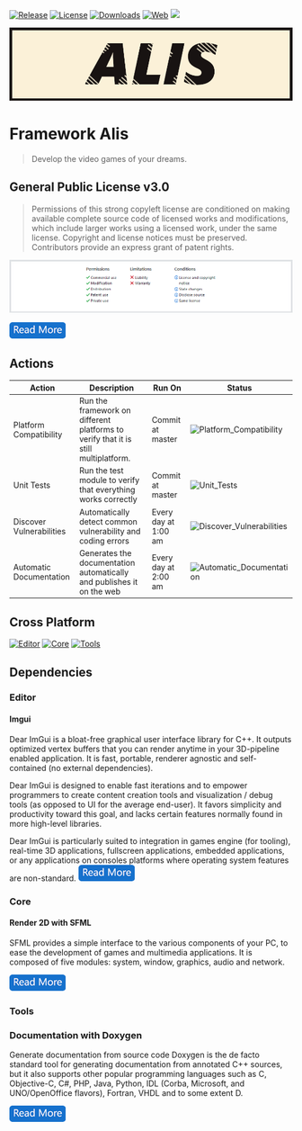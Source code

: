 [![Release](https://img.shields.io/github/release/pabllopf/alis.svg)](https://github.com/pabllopf/alis/releases/latest) 
[![License](https://img.shields.io/badge/License-GPL%20v3.0-blue)](https://github.com/pabllopf/Alis/blob/main/LICENSE)
[![Downloads](https://img.shields.io/github/downloads/pabllopf/alis/total.svg)]()
[![Web](https://img.shields.io/website?down_color=red&down_message=failed&up_color=blue&up_message=active&url=https%3A%2F%2Fpabllopf.github.io%2FAlis%2F)](https://pabllopf.github.io/Alis/index.html)
<img src="https://visitor-badge.laobi.icu/badge?page_id=pabllopf.alis"> 

[![](https://github.com/pabllopf/Alis/blob/main/docs/resources/banner/Alis_Banner_970x250.png)](https://pabllopf.github.io/Alis/index.html)

#  Framework Alis

> Develop the video games of your dreams.

## General Public License v3.0
> Permissions of this strong copyleft license are conditioned on making available complete source code of licensed works and modifications, which include larger works using a licensed work, under the same license. Copyright and license notices must be preserved. Contributors provide an express grant of patent rights.    

[![License](https://github.com/pabllopf/Alis/blob/main/docs/resources/license/License.png)](https://github.com/pabllopf/Alis/blob/master/LICENSE)

[![](https://github.com/pabllopf/Alis/blob/main/docs/resources/buttons/ReadMore.png)](https://github.com/pabllopf/Alis/blob/master/LICENSE)

## Actions 
| Action | Description | Run On | Status |
| --- | --- | ---- | --- |
| Platform Compatibility | Run the framework on different platforms to verify that it is still multiplatform. | Commit at master | ![Platform_Compatibility](https://github.com/pabllopf/Alis/workflows/Platform_Compatibility/badge.svg) |
| Unit Tests| Run the test module to verify that everything works correctly | Commit at master | ![Unit_Tests](https://github.com/pabllopf/Alis/workflows/Unit_Tests/badge.svg) |
| Discover Vulnerabilities | Automatically detect common vulnerability and coding errors | Every day at 1:00 am | ![Discover_Vulnerabilities](https://github.com/pabllopf/Alis/workflows/Discover_Vulnerabilities/badge.svg) |
| Automatic Documentation | Generates the documentation automatically and publishes it on the web | Every day at 2:00 am | ![Automatic_Documentation](https://github.com/pabllopf/Alis/workflows/Automatic_Documentation/badge.svg) |




## Cross Platform
[![Editor](https://shields.io/badge/Editor-Windows%20%7C%20MacOS%20%7C%20Linux-%23989898)]()
[![Core](https://shields.io/badge/Core-Windows%20%7C%20IOS%20%7C%20Android%20%7C%20MacOS%20%7C%20Linux-%23989898)]()
[![Tools](https://shields.io/badge/Tools-Windows%20%7C%20IOS%20%7C%20Android%20%7C%20MacOS%20%7C%20Linux-%23989898)]()


## Dependencies
### Editor
#### Imgui
Dear ImGui is a bloat-free graphical user interface library for C++. It outputs optimized vertex buffers that you can render anytime in your 3D-pipeline enabled application. It is fast, portable, renderer agnostic and self-contained (no external dependencies).

Dear ImGui is designed to enable fast iterations and to empower programmers to create content creation tools and visualization / debug tools (as opposed to UI for the average end-user). It favors simplicity and productivity toward this goal, and lacks certain features normally found in more high-level libraries.

Dear ImGui is particularly suited to integration in games engine (for tooling), real-time 3D applications, fullscreen applications, embedded applications, or any applications on consoles platforms where operating system features are non-standard.
[![](https://github.com/pabllopf/Alis/blob/main/docs/resources/buttons/ReadMore.png)](https://github.com/ocornut/imgui)

### Core
#### Render 2D with SFML
SFML provides a simple interface to the various components of your PC, to ease the development of games and multimedia applications. It is composed of five modules: system, window, graphics, audio and network.

[![](https://github.com/pabllopf/Alis/blob/main/docs/resources/buttons/ReadMore.png)](https://www.sfml-dev.org/)

### Tools


### Documentation with Doxygen
Generate documentation from source code
Doxygen is the de facto standard tool for generating documentation from annotated C++ sources, but it also supports other popular programming languages such as C, Objective-C, C#, PHP, Java, Python, IDL (Corba, Microsoft, and UNO/OpenOffice flavors), Fortran, VHDL and to some extent D.

[![](https://github.com/pabllopf/Alis/blob/main/docs/resources/buttons/ReadMore.png)](https://www.doxygen.nl/index.html)



